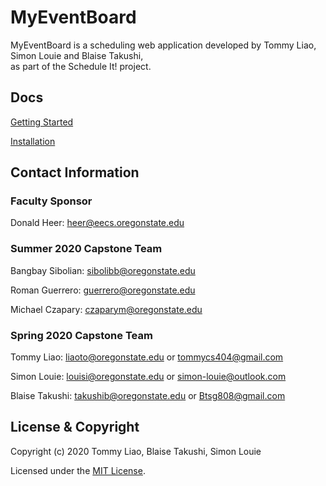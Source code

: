 # MyEventBoard

MyEventBoard is a scheduling web application developed by Tommy Liao, Simon Louie and Blaise Takushi,  
as part of the Schedule It! project.

## Docs

[Getting Started](docs/GETTING_STARTED.md)

[Installation](docs/INSTALLATION.md)

## Contact Information

### Faculty Sponsor

Donald Heer: heer@eecs.oregonstate.edu

### Summer 2020 Capstone Team

Bangbay Sibolian: sibolibb@oregonstate.edu

Roman Guerrero: guerrero@oregonstate.edu

Michael Czapary: czaparym@oregonstate.edu

### Spring 2020 Capstone Team

Tommy Liao: liaoto@oregonstate.edu or tommycs404@gmail.com

Simon Louie: louisi@oregonstate.edu or simon-louie@outlook.com

Blaise Takushi: takushib@oregonstate.edu or Btsg808@gmail.com

## License & Copyright

Copyright (c) 2020 Tommy Liao, Blaise Takushi, Simon Louie

Licensed under the [MIT License](LICENSE).
